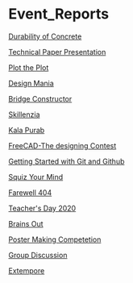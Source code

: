 # Event_Reports

[Durability of Concrete](https://github.com/ACES-GNDEC/UPLOADS/blob/main/Event%20Report%20Durability%20of%20Concrete.pdf)

[Technical Paper Presentation]()

[Plot the Plot]()

[Design Mania]()

[Bridge Constructor]()

[Skillenzia](https://github.com/ACES-GNDEC/UPLOADS/blob/main/EVENT%20REPORT%20-%20Skillenzia%20(1).pdf)

[Kala Purab](https://github.com/ACES-GNDEC/UPLOADS/blob/main/Kala%20Purab.pdf)

[FreeCAD-The designing Contest](https://github.com/ACES-GNDEC/UPLOADS/blob/main/Event%20Repot%20-%20FreeCAD.pdf)

[Getting Started with Git and Github](https://github.com/ACES-GNDEC/UPLOADS/blob/main/Event%20Report%20Github%20Webinar.pdf)

[Squiz Your Mind](https://github.com/ACES-GNDEC/UPLOADS/blob/main/Event%20Report%20Squiz%20Your%20Mind.pdf)

[Farewell 404](https://github.com/ACES-GNDEC/UPLOADS/blob/main/Event%20Report%20Farewell.pdf)

[Teacher's Day 2020](https://github.com/ACES-GNDEC/UPLOADS/blob/main/Event%20Report%20Teachers%20Day.pdf)

[Brains Out](https://github.com/ACES-GNDEC/UPLOADS/blob/main/Event%20Report%20Brains%20Out.pdf)

[Poster Making Competetion](https://github.com/ACES-GNDEC/UPLOADS/blob/main/PMC%20Results%20(1).pdf)

[Group Discussion](https://github.com/ACES-GNDEC/UPLOADS/blob/main/Event%20Report%20Group%20Discussion.pdf)

[Extempore](https://github.com/ACES-GNDEC/UPLOADS/blob/main/EVENT_REPORT_EXTEMPORE.pdf)
